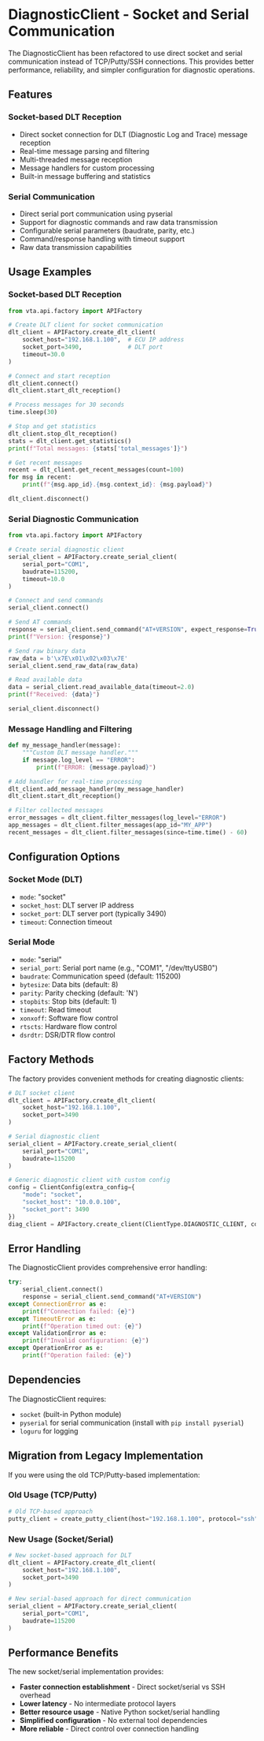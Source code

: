 # DiagnosticClient - Socket and Serial Communication

The DiagnosticClient has been refactored to use direct socket and serial communication instead of TCP/Putty/SSH connections. This provides better performance, reliability, and simpler configuration for diagnostic operations.

## Features

### Socket-based DLT Reception
- Direct socket connection for DLT (Diagnostic Log and Trace) message reception
- Real-time message parsing and filtering
- Multi-threaded message reception
- Message handlers for custom processing
- Built-in message buffering and statistics

### Serial Communication
- Direct serial port communication using pyserial
- Support for diagnostic commands and raw data transmission
- Configurable serial parameters (baudrate, parity, etc.)
- Command/response handling with timeout support
- Raw data transmission capabilities

## Usage Examples

### Socket-based DLT Reception

```python
from vta.api.factory import APIFactory

# Create DLT client for socket communication
dlt_client = APIFactory.create_dlt_client(
    socket_host="192.168.1.100",  # ECU IP address
    socket_port=3490,             # DLT port
    timeout=30.0
)

# Connect and start reception
dlt_client.connect()
dlt_client.start_dlt_reception()

# Process messages for 30 seconds
time.sleep(30)

# Stop and get statistics
dlt_client.stop_dlt_reception()
stats = dlt_client.get_statistics()
print(f"Total messages: {stats['total_messages']}")

# Get recent messages
recent = dlt_client.get_recent_messages(count=100)
for msg in recent:
    print(f"{msg.app_id}.{msg.context_id}: {msg.payload}")

dlt_client.disconnect()
```

### Serial Diagnostic Communication

```python
from vta.api.factory import APIFactory

# Create serial diagnostic client
serial_client = APIFactory.create_serial_client(
    serial_port="COM1",
    baudrate=115200,
    timeout=10.0
)

# Connect and send commands
serial_client.connect()

# Send AT commands
response = serial_client.send_command("AT+VERSION", expect_response=True)
print(f"Version: {response}")

# Send raw binary data
raw_data = b'\x7E\x01\x02\x03\x7E'
serial_client.send_raw_data(raw_data)

# Read available data
data = serial_client.read_available_data(timeout=2.0)
print(f"Received: {data}")

serial_client.disconnect()
```

### Message Handling and Filtering

```python
def my_message_handler(message):
    """Custom DLT message handler."""
    if message.log_level == "ERROR":
        print(f"ERROR: {message.payload}")

# Add handler for real-time processing
dlt_client.add_message_handler(my_message_handler)
dlt_client.start_dlt_reception()

# Filter collected messages
error_messages = dlt_client.filter_messages(log_level="ERROR")
app_messages = dlt_client.filter_messages(app_id="MY_APP")
recent_messages = dlt_client.filter_messages(since=time.time() - 60)
```

## Configuration Options

### Socket Mode (DLT)
- `mode`: "socket"
- `socket_host`: DLT server IP address
- `socket_port`: DLT server port (typically 3490)
- `timeout`: Connection timeout

### Serial Mode
- `mode`: "serial"
- `serial_port`: Serial port name (e.g., "COM1", "/dev/ttyUSB0")
- `baudrate`: Communication speed (default: 115200)
- `bytesize`: Data bits (default: 8)
- `parity`: Parity checking (default: 'N')
- `stopbits`: Stop bits (default: 1)
- `timeout`: Read timeout
- `xonxoff`: Software flow control
- `rtscts`: Hardware flow control
- `dsrdtr`: DSR/DTR flow control

## Factory Methods

The factory provides convenient methods for creating diagnostic clients:

```python
# DLT socket client
dlt_client = APIFactory.create_dlt_client(
    socket_host="192.168.1.100",
    socket_port=3490
)

# Serial diagnostic client
serial_client = APIFactory.create_serial_client(
    serial_port="COM1",
    baudrate=115200
)

# Generic diagnostic client with custom config
config = ClientConfig(extra_config={
    "mode": "socket",
    "socket_host": "10.0.0.100",
    "socket_port": 3490
})
diag_client = APIFactory.create_client(ClientType.DIAGNOSTIC_CLIENT, config)
```

## Error Handling

The DiagnosticClient provides comprehensive error handling:

```python
try:
    serial_client.connect()
    response = serial_client.send_command("AT+VERSION")
except ConnectionError as e:
    print(f"Connection failed: {e}")
except TimeoutError as e:
    print(f"Operation timed out: {e}")
except ValidationError as e:
    print(f"Invalid configuration: {e}")
except OperationError as e:
    print(f"Operation failed: {e}")
```

## Dependencies

The DiagnosticClient requires:
- `socket` (built-in Python module)
- `pyserial` for serial communication (install with `pip install pyserial`)
- `loguru` for logging

## Migration from Legacy Implementation

If you were using the old TCP/Putty-based implementation:

### Old Usage (TCP/Putty)
```python
# Old TCP-based approach
putty_client = create_putty_client(host="192.168.1.100", protocol="ssh")
```

### New Usage (Socket/Serial)
```python
# New socket-based approach for DLT
dlt_client = APIFactory.create_dlt_client(
    socket_host="192.168.1.100",
    socket_port=3490
)

# New serial-based approach for direct communication
serial_client = APIFactory.create_serial_client(
    serial_port="COM1",
    baudrate=115200
)
```

## Performance Benefits

The new socket/serial implementation provides:
- **Faster connection establishment** - Direct socket/serial vs SSH overhead
- **Lower latency** - No intermediate protocol layers
- **Better resource usage** - Native Python socket/serial handling
- **Simplified configuration** - No external tool dependencies
- **More reliable** - Direct control over connection handling
